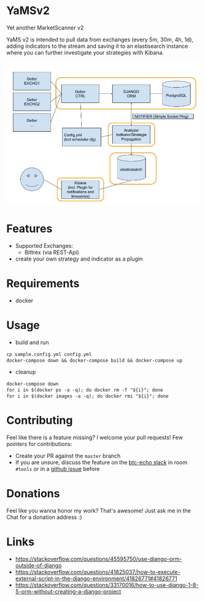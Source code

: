 # YaMSv2
Yet another MarketScanner v2

YaMS v2 is intended to pull data from exchanges (every 5m, 30m, 4h, 1d), adding indicators to the stream and saving it to an elastisearch instance where you can further investigate your strategies with Kibana.
 
![Architecture](docs/YaMSv2.jpg)

# Features
- Supported Exchanges:
  - Bittrex (via REST-Api)
- create your own strategy and indicator as a plugin

# Requirements
- docker

# Usage
* build and run
```
cp sample.config.yml config.yml
docker-compose down && docker-compose build && docker-compose up
```

* cleanup
```
docker-compose down
for i in $(docker ps -a -q); do docker rm -f "${i}"; done
for i in $(docker images -a -q); do docker rmi "${i}"; done
```

# Contributing
Feel like there is a feature missing? I welcome your pull requests! Few pointers for contributions:

- Create your PR against the `master` branch
- If you are unsure, discuss the feature on the [btc-echo slack](https://btc-echo.slack.com/) in room `#tools` or in a [github issue](https://github.com/YaMSorg/yams/issues) before

# Donations
Feel like you wanna honor my work? That's awesome!
Just ask me in the Chat for a donation address :)

# Links
* https://stackoverflow.com/questions/45595750/use-django-orm-outside-of-django
* https://stackoverflow.com/questions/41825037/how-to-execute-external-script-in-the-django-environment/41826771#41826771
* https://stackoverflow.com/questions/33170016/how-to-use-django-1-8-5-orm-without-creating-a-django-project
